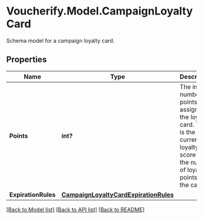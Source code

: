 # Voucherify.Model.CampaignLoyaltyCard
Schema model for a campaign loyalty card.

## Properties

Name | Type | Description | Notes
------------ | ------------- | ------------- | -------------
**Points** | **int?** | The initial number of points to assign to the loyalty card. This is the current loyalty card score i.e. the number of loyalty points on the card. | [optional] 
**ExpirationRules** | [**CampaignLoyaltyCardExpirationRules**](CampaignLoyaltyCardExpirationRules.md) |  | [optional] 

[[Back to Model list]](../README.md#documentation-for-models) [[Back to API list]](../README.md#documentation-for-api-endpoints) [[Back to README]](../README.md)

